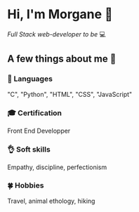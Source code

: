 # Hi, I'm Morgane 👋


*Full Stack web-developer to be* :computer:

## A few things about me :woman:


###  :lips: Languages 
"C", "Python", "HTML", "CSS", "JavaScript"
###  :mortar_board: Certification
Front End Developper
###  :ok_hand: Soft skills
Empathy, discipline, perfectionism
###  :four_leaf_clover: Hobbies
Travel, animal ethology, hiking






